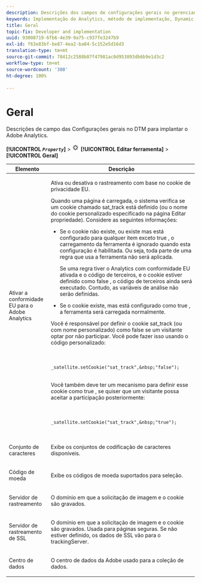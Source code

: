 ```yaml
---
description: Descrições dos campos de configurações gerais no gerenciador dinâmico de tags para implantar o Adobe Analytics.
keywords: Implementação do Analytics, método de implementação, Dynamic Tag Management, dtm, configurações gerais, conformidade na ue, conjunto de caracteres, código da moeda, servidor de rastreamento, servidor de rastreamento ssl
title: Geral
topic-fix: Developer and implementation
uuid: 93008719-6fb6-4e39-9a75-c937fe3247b9
exl-id: f63e83bf-be87-4ea2-ba04-5c152e5d16d3
translation-type: tm+mt
source-git-commit: 78412c2588b07f47981ac0d953893db6b9e1d3c2
workflow-type: tm+mt
source-wordcount: '308'
ht-degree: 100%

---
```


# Geral

Descrições de campo das Configurações gerais no DTM para implantar o Adobe Analytics.

**[!UICONTROL *`Property`*]** > ![](assets/settings_gear.png) **[!UICONTROL Editar ferramenta]** > **[!UICONTROL Geral]**

<table id="table_DD8DA303698041D296DD5DB080AF7971"> 
 <thead> 
  <tr> 
   <th colname="col1" class="entry"> Elemento </th> 
   <th colname="col2" class="entry"> Descrição </th> 
  </tr> 
 </thead>
 <tbody> 
  <tr> 
   <td colname="col1"> <p>Ativar a conformidade EU para o <span class="keyword">Adobe Analytics </span> </p> </td> 
   <td colname="col2"> <p> Ativa ou desativa o rastreamento com base no cookie de privacidade EU. </p> <p>Quando uma página é carregada, o sistema verifica se um cookie chamado <span class="filepath">sat_track</span> está definido (ou o nome do cookie personalizado especificado na página <span class="wintitle">Editar propriedade</span>). Considere as seguintes informações: </p> 
    <ul id="ul_42A6D728F0BC4FBABB0069EFB66DCB01"> 
     <li id="li_227CB14326344AA3980F20C7EACF2AD2"> <p> Se o cookie não existe, ou existe mas está configurado para qualquer item exceto <span class="term"> true </span>, o carregamento da ferramenta é ignorado quando esta configuração é habilitada. Ou seja, toda parte de uma regra que usa a ferramenta não será aplicada. </p> <p>Se uma regra tiver o Analytics com conformidade EU ativada e o código de terceiros, e o cookie estiver definido como <span class="term"> false </span>, o código de terceiros ainda será executado. Contudo, as variáveis de análise não serão definidas. </p> </li> 
     <li id="li_1E74E02D7E4646ACA86D862A1D3C6679"> Se o cookie existe, mas está configurado como <span class="term"> true </span>, a ferramenta será carregada normalmente. </li> 
    </ul> <p>Você é responsável por definir o cookie <span class="filepath"> sat_track </span> (ou com nome personalizado) como <span class="term"> false </span> se um visitante optar por não participar. Você pode fazer isso usando o código personalizado: </p> <p> 
     <code>
       _satellite.setCookie("sat_track",&amp;nbsp;"false"); 
     </code> </p> <p> Você também deve ter um mecanismo para definir esse cookie como <span class="term"> true </span>, se quiser que um visitante possa aceitar a participação posteriormente: </p> <p> 
     <code>
       _satellite.setCookie("sat_track",&amp;nbsp;"true"); 
     </code> </p> </td> 
  </tr> 
  <tr> 
   <td colname="col1"> <p>Conjunto de caracteres </p> </td> 
   <td colname="col2"> <p>Exibe os conjuntos de codificação de caracteres disponíveis. </p> </td> 
  </tr> 
  <tr> 
   <td colname="col1"> <p>Código de moeda </p> </td> 
   <td colname="col2"> <p>Exibe os códigos de moeda suportados para seleção. </p> </td> 
  </tr> 
  <tr> 
   <td colname="col1"> <p>Servidor de rastreamento </p> </td> 
   <td colname="col2"> <p>O domínio em que a solicitação de imagem e o cookie são gravados. </p> </td> 
  </tr> 
  <tr> 
   <td colname="col1"> <p>Servidor de rastreamento de SSL </p> </td> 
   <td colname="col2"> <p>O domínio em que a solicitação de imagem e o cookie são gravados. Usada para páginas seguras. Se não estiver definido, os dados de SSL vão para o <span class="term">trackingServer</span>. </p> </td> 
  </tr> 
  <tr> 
   <td colname="col1"> <p>Centro de dados </p> </td> 
   <td colname="col2"> <p>O centro de dados da Adobe usado para a coleção de dados. </p> </td> 
  </tr> 
 </tbody> 
</table>

